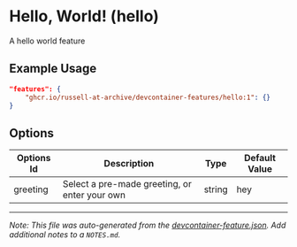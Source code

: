 
# Hello, World! (hello)

A hello world feature

## Example Usage

```json
"features": {
    "ghcr.io/russell-at-archive/devcontainer-features/hello:1": {}
}
```

## Options

| Options Id | Description | Type | Default Value |
|-----|-----|-----|-----|
| greeting | Select a pre-made greeting, or enter your own | string | hey |



---

_Note: This file was auto-generated from the [devcontainer-feature.json](https://github.com/russell-at-archive/devcontainer-features/blob/main/src/hello/devcontainer-feature.json).  Add additional notes to a `NOTES.md`._
